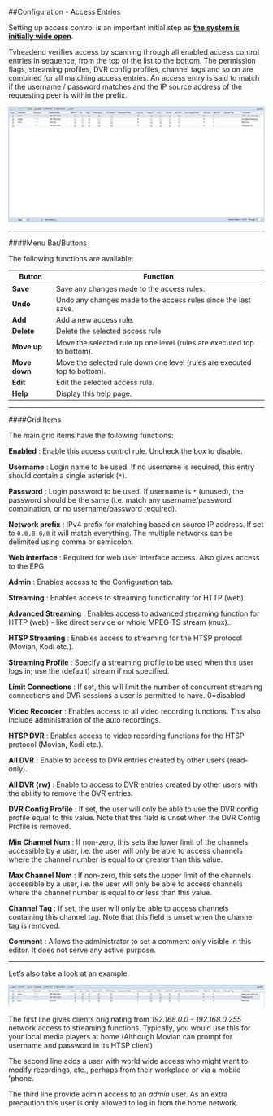 ##Configuration - Access Entries

Setting up access control is an important initial step as **<u>the system
is initially wide open</u>**. 

Tvheadend verifies access by scanning through all enabled access control
entries in sequence, from the top of the list to the bottom. The permission
flags, streaming profiles, DVR config profiles, channel tags and so on are
combined for all matching access entries. An access entry is said to match
if the username / password matches and the IP source address of the
requesting peer is within the prefix.

!['Access Entries' Tab](docresources/accessconfig.png)

---

####Menu Bar/Buttons

The following functions are available:

Button         | Function
---------------|---------
**Save**       | Save any changes made to the access rules.
**Undo**       | Undo any changes made to the access rules since the last save.
**Add**        | Add a new access rule.
**Delete**     | Delete the selected access rule.
**Move up**    | Move the selected rule up one level (rules are executed top to bottom).
**Move down**  | Move the selected rule down one level (rules are executed top to bottom).
**Edit**       | Edit the selected access rule.
**Help**       | Display this help page.

---
####Grid Items

The main grid items have the following functions:

**Enabled**
: Enable this access control rule. Uncheck the box to disable.

**Username**
: Login name to be used. If no username is required, this entry should
contain a single asterisk (`*`).

**Password**
: Login password to be used. If username is `*` (unused), the password
should be the same (i.e. match any username/password combination, or no
username/password required).

**Network prefix**
: IPv4 prefix for matching based on source IP address. If set to `0.0.0.0/0`
it will match everything. The multiple networks can be delimited using
comma or semicolon.

**Web interface**
: Required for web user interface access. Also gives access to the EPG.

**Admin**
: Enables access to the Configuration tab.

**Streaming**
: Enables access to streaming functionality for HTTP (web).

**Advanced Streaming**
: Enables access to advanced streaming function for HTTP (web) - like
direct service or whole MPEG-TS stream (mux)..

**HTSP Streaming**
: Enables access to streaming for the HTSP protocol (Movian, Kodi etc.).

**Streaming Profile**
: Specify a streaming profile to be used when this user logs in; use the
(default) stream if not specified.

**Limit Connections**
: If set, this will limit the number of concurrent streaming connections
and DVR sessions a user is permitted to have. 0=disabled

**Video Recorder**
: Enables access to all video recording functions. This also include
administration of the auto recordings.

**HTSP DVR**
: Enables access to video recording functions for the HTSP protocol
(Movian, Kodi etc.).

**All DVR**
: Enable to access to DVR entries created by other users (read-only).

**All DVR (rw)**
: Enable to access to DVR entries created by other users with the ability
to remove the DVR entries.

**DVR Config Profile**
: If set, the user will only be able to use the DVR config profile equal
to this value. Note that this field is unset when the DVR Config Profile
is removed.

**Min Channel Num**
: If non-zero, this sets the lower limit of the channels accessible by a
user, i.e. the user will only be able to access channels where the
channel number is equal to or greater than this value.

**Max Channel Num**
: If non-zero, this sets the upper limit of the channels accessible by a
user, i.e. the user will only be able to access channels where the
channel number is equal to or less than this value.

**Channel Tag**
: If set, the user will only be able to access channels containing this
channel tag. Note that this field is unset when the channel tag is
removed.

**Comment**
: Allows the administrator to set a comment only visible in this editor.
It does not serve any active purpose.

---

Let’s also take a look at an example:

![Access Entries Example](docresources/accessconfigexample.png)

The first line gives clients originating from *192.168.0.0 - 192.168.0.255*
network access to streaming functions. Typically, you would use this for
your local media players at home (Although Movian can prompt for username
and password in its HTSP client)

The second line adds a user with world wide access who might want to
modify recordings, etc., perhaps from their workplace or via a mobile 'phone.

The third line provide admin access to an *admin* user. As an extra
precaution this user is only allowed to log in from the home network.

